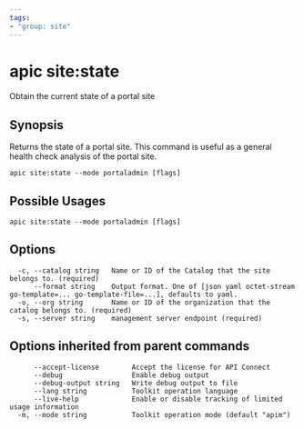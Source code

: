 ```yaml
---
tags:
- "group: site"
---
```

# apic site:state

Obtain the current state of a portal site

## Synopsis

Returns the state of a portal site. This command is useful as a general health check analysis of the portal site.

```
apic site:state --mode portaladmin [flags]
```

## Possible Usages

```
apic site:state --mode portaladmin [flags]
```

## Options

```
  -c, --catalog string   Name or ID of the Catalog that the site belongs to. (required)
      --format string    Output format. One of [json yaml octet-stream go-template=... go-template-file=...], defaults to yaml.
  -o, --org string       Name or ID of the organization that the catalog belongs to. (required)
  -s, --server string    management server endpoint (required)
```

## Options inherited from parent commands

```
      --accept-license        Accept the license for API Connect
      --debug                 Enable debug output
      --debug-output string   Write debug output to file
      --lang string           Toolkit operation language
      --live-help             Enable or disable tracking of limited usage information
  -m, --mode string           Toolkit operation mode (default "apim")
```
